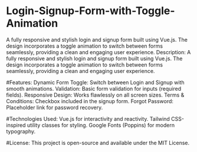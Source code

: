 # Login-Signup-Form-with-Toggle-Animation
A fully responsive and stylish login and signup form built using Vue.js. The design incorporates a toggle animation to switch between forms seamlessly, providing a clean and engaging user experience.
Description:
A fully responsive and stylish login and signup form built using Vue.js. The design incorporates a toggle animation to switch between forms seamlessly, providing a clean and engaging user experience.

#Features:
Dynamic Form Toggle: Switch between Login and Signup with smooth animations.
Validation: Basic form validation for inputs (required fields).
Responsive Design: Works flawlessly on all screen sizes.
Terms & Conditions: Checkbox included in the signup form.
Forgot Password: Placeholder link for password recovery.

#Technologies Used:
Vue.js for interactivity and reactivity.
Tailwind CSS-inspired utility classes for styling.
Google Fonts (Poppins) for modern typography.


#License:
This project is open-source and available under the MIT License.
